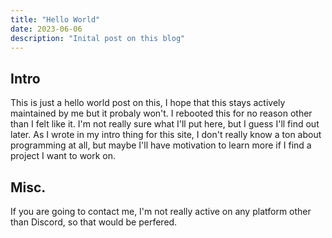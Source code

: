```yaml
---
title: "Hello World"
date: 2023-06-06
description: "Inital post on this blog"
---
```


## Intro

This is just a hello world post on this, I hope that this stays actively maintained by me but it probaly won't. I rebooted this for no reason other than I felt like it. I'm not really sure what I'll put here, but I guess I'll find out later. As I wrote in my intro thing for this site, I don't really know a ton about programming at all, but maybe I'll have motivation to learn more if I find a project I want to work on.

## Misc.

If you are going to contact me, I'm not really active on any platform other than Discord, so that would be perfered.
